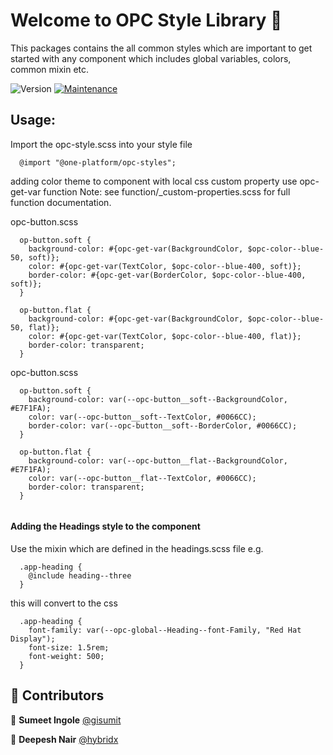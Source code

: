 # Welcome to OPC Style Library 👋

This packages contains the all common styles which are important to get
started with any component which includes global variables, colors, common mixin etc.

![Version](https://img.shields.io/badge/version-0.0.1-blue.svg?cacheSeconds=2592000)
[![Maintenance](https://img.shields.io/badge/Maintained%3F-yes-green.svg)](https://github.com/1-Platform/op-components/graphs/commit-activity)


## Usage:

Import the opc-style.scss into your style file 

```
  @import "@one-platform/opc-styles";

```

adding color theme to component with local css custom property use opc-get-var function
Note: see function/_custom-properties.scss for full function documentation.

opc-button.scss
```
  op-button.soft {
    background-color: #{opc-get-var(BackgroundColor, $opc-color--blue-50, soft)};
    color: #{opc-get-var(TextColor, $opc-color--blue-400, soft)};
    border-color: #{opc-get-var(BorderColor, $opc-color--blue-400, soft)};
  }

  op-button.flat {
    background-color: #{opc-get-var(BackgroundColor, $opc-color--blue-50, flat)};
    color: #{opc-get-var(TextColor, $opc-color--blue-400, flat)};
    border-color: transparent;
  }

```

opc-button.scss
```
  op-button.soft {
    background-color: var(--opc-button__soft--BackgroundColor, #E7F1FA);
    color: var(--opc-button__soft--TextColor, #0066CC);
    border-color: var(--opc-button__soft--BorderColor, #0066CC); 
  }

  op-button.flat {
    background-color: var(--opc-button__flat--BackgroundColor, #E7F1FA);
    color: var(--opc-button__flat--TextColor, #0066CC);
    border-color: transparent; 
  }
  
```

#### Adding the Headings style to the component
Use the mixin which are defined in the headings.scss file e.g.

```
  .app-heading {
    @include heading--three
  }
```
this will convert to the css

```
  .app-heading {
    font-family: var(--opc-global--Heading--font-Family, "Red Hat Display");
    font-size: 1.5rem;
    font-weight: 500;
  }
```

## 🤝 Contributors

👤 **Sumeet Ingole** [@gisumit](https://github.com/gisumit)

👤 **Deepesh Nair** [@hybridx](https://github.com/hybridx)
